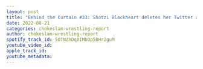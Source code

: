 ```yaml
---
layout: post
title: "Behind the Curtain #33: Shotzi Blackheart deletes her Twitter account, WWE news, AEW Drama, Impact has champions not signed under contract, plus more"
date: 2022-08-21
categories: chokeslam-wrestling-report
author: chokeslam-wrestling-report
spotify_track_id: 5OTNZhDq0IMbOp5BHr2guM
youtube_video_id: 
apple_track_id: 
youtube_metadata: 
---
```

